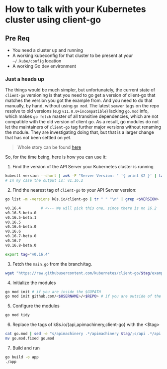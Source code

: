 # How to talk with your Kubernetes cluster using client-go

## Pre Req

* You need a cluster up and running
* A working kubeconfig for that cluster to be present at your `~/.kube/config` location
* A working Go dev environment

### Just a heads up

The things would be much simpler, but unfortunately, the current state of `client-go` versioning is that you need to go get a version of client-go that matches the version you got the example from.
And you need to do that manually, by hand, without using `go mod`.
The latest `semver` tags on the repo resolve to old versions (e.g `v11.0.0+incompatible`) lacking `go.mod` info, which makes `go fetch` master of all transitive dependencies, which are not compatible with the old version of client go.
As a result, go modules do not let the maintainers of `client-go` tag further major versions without renaming the module.
They are investigating doing that, but that is a larger change that has not been settled on yet.

> Whole story can be found [here](https://github.com/kubernetes/client-go/issues/757)

So, for the time being, here is how you can use it:

1. Find the version of the API Server your Kubernetes cluster is running

```zsh
kubectl version --short | awk -F "Server Version: " '{ print $2 }' | tail -n 1 
# In my case the output is: v1.16.2
```

2. Find the nearest tag of `client-go` to your API Server version:

```zsh
go list -m -versions k8s.io/client-go | tr " " "\n" | grep <$VERSION>

v0.16.4         # <--- We will pick this one, since there is no 16.2
v0.16.5-beta.0
v0.16.5-beta.1
v0.16.5
v0.16.6-beta.0
v0.16.6
v0.16.7-beta.0
v0.16.7
v0.16.8-beta.0
```

```zsh
export tag="v0.16.4"
```

3. Fetch the `main.go` from the branch/tag.

```zsh
wget "https://raw.githubusercontent.com/kubernetes/client-go/$tag/examples/out-of-cluster-client-configuration/main.go"
```

4. Initialize the modules

```zsh
go mod init # if you are inside the $GOPATH
go mod init github.com/<$USERNAME>/<$REPO> # if you are outside of the $GOPATH
```

5. Configure the modules

```zsh
go mod tidy
```

6. Replace the tags of k8s.io/{api,apimachinery,client-go} with the <$tag>

```zsh
cat go.mod | sed -e "s/apimachinery .*/apimachinery $tag/;s/api .*/api $tag/;s/client-go .*/client-go $tag/" > go.mod.fixed
mv go.mod.fixed go.mod
```

7. Build and run

```zsh
go build -o app
./app
```
